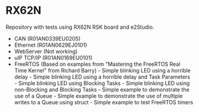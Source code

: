 # RX62N

Repository with tests using RX62N RSK board and e2Studio.
  - CAN (R01AN0339EU0205)
  - Ethernet (R01AN0629EJ0101)
  - WebServer (Not working)
  - uIP TCP/IP (R01AN0169EU0101)
  - FreeRTOS (Based on examples from "Mastering the FreeRTOS Real Time Kernel" from Richard Barry)
		- Simple blinking LED using a horrible delay
		- Simple blinking LED using a horrible delay and Task Parameters
		- Simple blinking LED using Blocking Tasks
		- Simple blinking LED using non-Blocking and Blocking Tasks
		- Simple example to demonstrate the use of a Queue
		- Simple example to demonstrate the use of multiple writes to a Queue using struct
		- Simple example to test FreeRTOS timers
		
